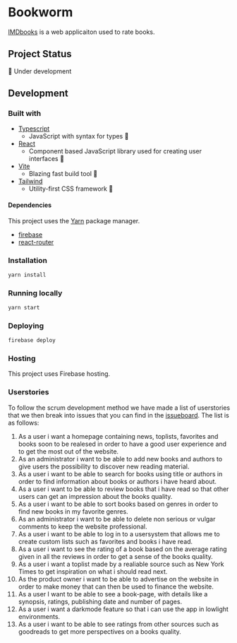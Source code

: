 # Bookworm

[IMDbooks](https://imdbooks.web.app) is a web applicaiton used to rate books.

## Project Status

🚧 Under development

## Development

### Built with

- [Typescript](https://www.typescriptlang.org/)
  - JavaScript with syntax for types 💪
- [React](https://reactjs.org/)
  - Component based JavaScript library used for creating user interfaces 🌿
- [Vite](https://vitejs.dev/)
  - Blazing fast build tool 🚀
- [Tailwind](https://tailwindcss.com/)
  - Utility-first CSS framework 💅

#### Dependencies

This project uses the [Yarn](https://yarnpkg.com/) package manager.

- [firebase](https://yarnpkg.com/package/firebase)
- [react-router](https://reactrouter.com/en/main)

### Installation

```bash
yarn install
```

### Running locally

```bash
yarn start
```

### Deploying

```bash
firebase deploy
```

### Hosting

This project uses Firebase hosting.

### Userstories

To follow the scrum development method we have made a list of userstories that we then break into issues that you can find in the [issueboard](https://gitlab.stud.idi.ntnu.no/tdt4140-2023/landsby-2/gruppe-28/imdbooks/-/boards). The list is as follows: 

1. As a user i want a homepage containing news, toplists, favorites and books soon to be realesed in order to have a good user experience and to get the most out of the website.
2. As an administrator i want to be able to add new books and authors to give users the possibility to discover new reading material.
3. As a user i want to be able to search for books using title or authors in order to find information about books or authors i have heard about.
4. As a user i want to be able to review books that i have read so that other users can get an impression about the books quality.
5. As a user i want to be able to sort books based on genres in order to find new books in my favorite genres. 
6. As an administrator i want to be able to delete non serious or vulgar comments to keep the website professional.
7. As a user i want to be able to log in to a usersystem that allows me to create custom lists such as favorites and books i have read. 
8. As a user i want to see the rating of a book based on the average rating given in all the reviews in order to get a sense of the books quality.
9. As a user i want a toplist made by a realiable source such as New York Times to get inspiration on what i should read next. 
10. As the product owner i want to be able to advertise on the website in order to make money that can then be used to finance the website. 
11. As a user I want to be able to see a book-page, with details like a synopsis, ratings, publishing date and number of pages. 
12. As a user i want a darkmode feature so that i can use the app in lowlight environments.
13. As a user i want to be able to see ratings from other sources such as goodreads to get more perspectives on a books quality. 
